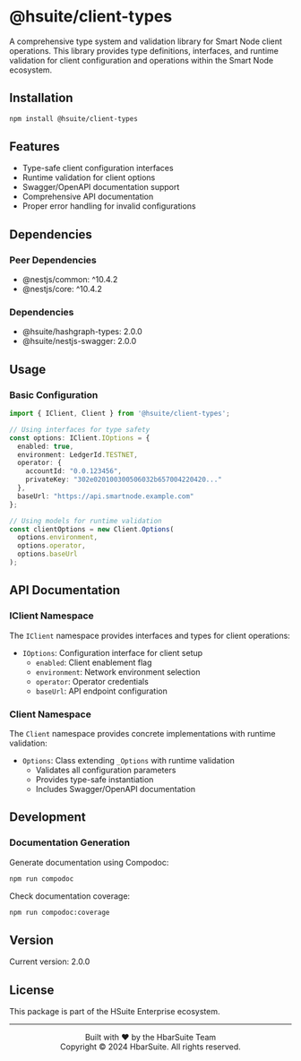 # @hsuite/client-types

A comprehensive type system and validation library for Smart Node client operations. This library provides type definitions, interfaces, and runtime validation for client configuration and operations within the Smart Node ecosystem.

## Installation

```bash
npm install @hsuite/client-types
```

## Features

- Type-safe client configuration interfaces
- Runtime validation for client options
- Swagger/OpenAPI documentation support
- Comprehensive API documentation
- Proper error handling for invalid configurations

## Dependencies

### Peer Dependencies
- @nestjs/common: ^10.4.2
- @nestjs/core: ^10.4.2

### Dependencies
- @hsuite/hashgraph-types: 2.0.0
- @hsuite/nestjs-swagger: 2.0.0

## Usage

### Basic Configuration

```typescript
import { IClient, Client } from '@hsuite/client-types';

// Using interfaces for type safety
const options: IClient.IOptions = {
  enabled: true,
  environment: LedgerId.TESTNET,
  operator: {
    accountId: "0.0.123456",
    privateKey: "302e020100300506032b657004220420..."
  },
  baseUrl: "https://api.smartnode.example.com"
};

// Using models for runtime validation
const clientOptions = new Client.Options(
  options.environment,
  options.operator,
  options.baseUrl
);
```

## API Documentation

### IClient Namespace

The `IClient` namespace provides interfaces and types for client operations:

- `IOptions`: Configuration interface for client setup
  - `enabled`: Client enablement flag
  - `environment`: Network environment selection
  - `operator`: Operator credentials
  - `baseUrl`: API endpoint configuration

### Client Namespace

The `Client` namespace provides concrete implementations with runtime validation:

- `Options`: Class extending `_Options` with runtime validation
  - Validates all configuration parameters
  - Provides type-safe instantiation
  - Includes Swagger/OpenAPI documentation

## Development

### Documentation Generation

Generate documentation using Compodoc:

```bash
npm run compodoc
```

Check documentation coverage:

```bash
npm run compodoc:coverage
```

## Version

Current version: 2.0.0

## License

This package is part of the HSuite Enterprise ecosystem.

---

<p align="center">
  Built with ❤️ by the HbarSuite Team<br>
  Copyright © 2024 HbarSuite. All rights reserved.
</p>